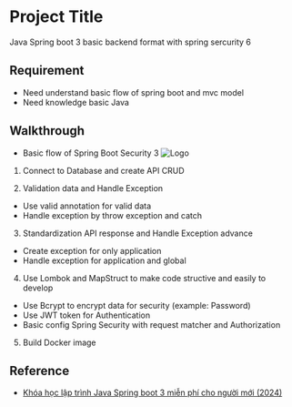 
# Project Title

Java Spring boot 3 basic backend format with spring sercurity 6


## Requirement
 - Need understand basic flow of spring boot and mvc model
 - Need knowledge basic Java



## Walkthrough

- Basic flow of Spring Boot Security 3
![Logo](https://media.techmaster.vn/api/static/c77cd27k0cmou6gu4m20/53wX-J9Y)

1) Connect to Database and create API CRUD

2) Validation data and Handle Exception
  - Use valid annotation for valid data
- Handle exception by throw exception and catch	

3) Standardization API response and Handle Exception advance
- Create exception for only application
- Handle exception for application and global

4) Use Lombok and MapStruct to make code structive and easily to develop
- Use Bcrypt to encrypt data for security (example: Password)
- Use JWT token for Authentication
- Basic config Spring Security with request matcher and Authorization 

5) Build Docker image


## Reference

- [Khóa học lập trình Java Spring boot 3 miễn phí cho người mới (2024)](https://youtube.com/playlist?list=PL2xsxmVse9IaxzE8Mght4CFltGOqcG6FC&si=gVLe5QIo30Dmv2Kg)

